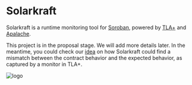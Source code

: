 # Solarkraft

Solarkraft is a runtime monitoring tool for [Soroban][], powered by [TLA+][]
and [Apalache][].

This project is in the proposal stage. We will add more details later.
In the meantime, you could check our [idea][] on how Solarkraft could find
a mismatch between the contract behavior and the expected behavior,
as captured by a monitor in TLA+.

![logo](./assets/solarkraft_text.png)

[Soroban]: https://soroban.stellar.org/docs
[TLA+]: https://lamport.azurewebsites.net/tla/tla.html
[Apalache]: https://github.com/informalsystems/apalache
[idea]: ./doc/scf24/example/README.md
